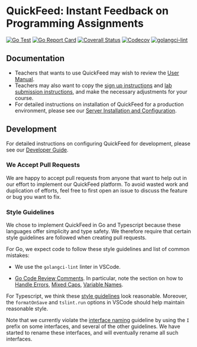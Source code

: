 # QuickFeed: Instant Feedback on Programming Assignments

[![Go Test](https://github.com/autograde/quickfeed/workflows/Go%20Test/badge.svg)](https://github.com/autograde/quickfeed/actions)
[![Go Report Card](https://goreportcard.com/badge/github.com/autograde/quickfeed)](https://goreportcard.com/report/github.com/autograde/quickfeed)
[![Coverall Status](https://coveralls.io/repos/github/autograde/quickfeed/badge.svg?branch=master)](https://coveralls.io/github/autograde/quickfeed?branch=master)
[![Codecov](https://codecov.io/gh/autograde/quickfeed/branch/master/graph/badge.svg)](https://codecov.io/gh/autograde/quickfeed)
[![golangci-lint](https://github.com/autograde/quickfeed/workflows/golangci-lint/badge.svg)](https://github.com/autograde/quickfeed/actions)

## Documentation

- Teachers that wants to use QuickFeed may wish to review the [User Manual](doc/teacher.md).
- Teachers may also want to copy the [sign up instructions](doc/templates/signup.md) and [lab submission instructions](doc/templates/lab-submission.md), and make the necessary adjustments for your course.
- For detailed instructions on installation of QuickFeed for a production environment, please see our [Server Installation and Configuration](doc/install.md).

## Development

For detailed instructions on configuring QuickFeed for development, please see our [Developer Guide](doc/dev.md).

### We Accept Pull Requests

We are happy to accept pull requests from anyone that want to help out in our effort to implement our QuickFeed platform.
To avoid wasted work and duplication of efforts, feel free to first open an issue to discuss the feature or bug you want to fix.

### Style Guidelines

We chose to implement QuickFeed in Go and Typescript because these languages offer simplicity and type safety.
We therefore require that certain style guidelines are followed when creating pull requests.

For Go, we expect code to follow these style guidelines and list of common mistakes:

- We use the `golangci-lint` linter in VSCode.

- [Go Code Review Comments](https://github.com/golang/go/wiki/CodeReviewComments).
  In particular, note the section on how to
  [Handle Errors](https://github.com/golang/go/wiki/CodeReviewComments#handle-errors),
  [Mixed Caps](https://github.com/golang/go/wiki/CodeReviewComments#mixed-caps),
  [Variable Names](https://github.com/golang/go/wiki/CodeReviewComments#variable-names).

For Typescript, we think these [style guidelines](https://github.com/basarat/typescript-book/blob/master/docs/styleguide/styleguide.md) look reasonable.
Moreover, the `formatOnSave` and `tslint.run` options in VSCode should help maintain reasonable style.

Note that we currently violate the [interface naming](https://github.com/basarat/typescript-book/blob/master/docs/styleguide/styleguide.md#interface)
guideline by using the `I` prefix on some interfaces, and several of the other guidelines.
We have started to rename these interfaces, and will eventually rename all such interfaces.
